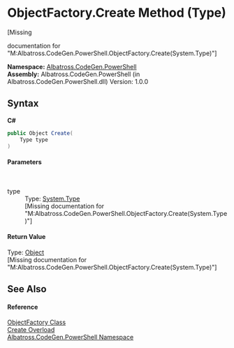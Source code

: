 # ObjectFactory.Create Method (Type)
 

\[Missing <summary> documentation for "M:Albatross.CodeGen.PowerShell.ObjectFactory.Create(System.Type)"\]

**Namespace:**&nbsp;<a href="N_Albatross_CodeGen_PowerShell.md">Albatross.CodeGen.PowerShell</a><br />**Assembly:**&nbsp;Albatross.CodeGen.PowerShell (in Albatross.CodeGen.PowerShell.dll) Version: 1.0.0

## Syntax

**C#**<br />
``` C#
public Object Create(
	Type type
)
```


#### Parameters
&nbsp;<dl><dt>type</dt><dd>Type: <a href="http://msdn2.microsoft.com/en-us/library/42892f65" target="_blank">System.Type</a><br />\[Missing <param name="type"/> documentation for "M:Albatross.CodeGen.PowerShell.ObjectFactory.Create(System.Type)"\]</dd></dl>

#### Return Value
Type: <a href="http://msdn2.microsoft.com/en-us/library/e5kfa45b" target="_blank">Object</a><br />\[Missing <returns> documentation for "M:Albatross.CodeGen.PowerShell.ObjectFactory.Create(System.Type)"\]

## See Also


#### Reference
<a href="T_Albatross_CodeGen_PowerShell_ObjectFactory.md">ObjectFactory Class</a><br /><a href="Overload_Albatross_CodeGen_PowerShell_ObjectFactory_Create.md">Create Overload</a><br /><a href="N_Albatross_CodeGen_PowerShell.md">Albatross.CodeGen.PowerShell Namespace</a><br />